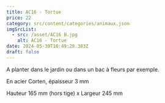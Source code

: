 ```yaml
---
title: AC16 - Tortue
price: 22
category: src/content/categories/animaux.json
imgSrcList:
  - src: /asset/AC16 B.jpg
    alt: AC16 - Tortue
date: 2024-05-30T10:49:28.383Z
draft: false
---
```


A planter dans le jardin ou dans un bac à fleurs par exemple.

En acier Corten, épaisseur 3 mm

Hauteur 165 mm (hors tige) x Largeur 245 mm
